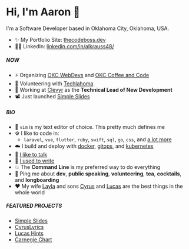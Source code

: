 # Hi, I'm Aaron 🙌

 I'm a Software Developer based in Oklahoma City, Oklahoma, USA.

- ✨ My Portfolio Site: [thecodeboss.dev](https://thecodeboss.dev)
- 👨‍💼 LinkedIn: [linkedin.com/in/alkrauss48/](https://www.linkedin.com/in/alkrauss48/)

##### NOW

- ⚡️ Organizing [OKC WebDevs](https://www.meetup.com/OKCWebDevs/)
and [OKC Coffee and Code](https://www.meetup.com/okccoffeeandcode/)
- 🦬 Volunteering with [Techlahoma](https://techlahoma.org)
- 🏢 Working at [Clevyr](https://clevyr.com) as the **Technical Lead
  of New Development**
- 📽️ Just launched [Simple Slides](https://simpleslides.dev)

##### BIO

- 💾 `vim` is my text editor of choice. This pretty much defines me
- ⚙️  I like to code in:
  - `laravel`, `vue`, `flutter`, `ruby`, `swift`, `sql`, `go`, `css`, and [a
    lot more](https://thecodeboss.dev/resume)
- ☁️  I build and deploy with [docker](https://hub.docker.com/u/alkrauss48),
    [gitops](https://github.com/alkrauss48/fleet-infra),
    and [kubernetes](https://github.com/alkrauss48/kubernetes)
- 📣 [I like to talk](https://thecodeboss.dev/categories/talks)
- 📝 [I used to write](https://thecodeboss.dev/categories/blog)
- 💥 The **Command Line** is my preferred way to do everything
- 💬 Ping me about **dev**, **public speaking**, **volunteering**, **tea**,
  **cocktails**, and **longboarding**
- ❤️  My wife [Layla](https://laylakrauss.dev/) and sons [Cyrus](https://cyruskrauss.com) and [Lucas](https://lucaskrauss.dev) are the best things in the whole world

##### FEATURED PROJECTS
  * [Simple Slides](https://simpleslides.dev)
  * [CyrusLyrics](https://cyruskrauss.com)
  * [Lucas Hints](https://lucaskrauss.dev)
  * [Carnegie Chart](https://labs.thecodeboss.dev/carnegie-chart)
